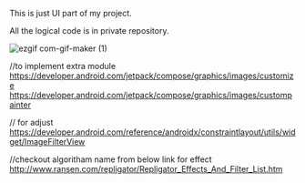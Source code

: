 This is just UI part of my project.

All the logical code is in private repository.


![ezgif com-gif-maker (1)](https://user-images.githubusercontent.com/39757587/207474541-490fff6f-d767-4e91-baa4-a20a57d93809.gif)




//to implement extra module
https://developer.android.com/jetpack/compose/graphics/images/customize
https://developer.android.com/jetpack/compose/graphics/images/custompainter

// for adjust
https://developer.android.com/reference/androidx/constraintlayout/utils/widget/ImageFilterView

//checkout algoritham name from below link for effect
http://www.ransen.com/repligator/Repligator_Effects_And_Filter_List.htm
